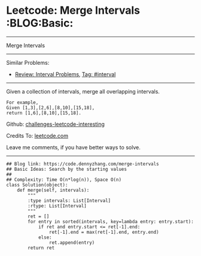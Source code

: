 # Leetcode: Merge Intervals     :BLOG:Basic:


---

Merge Intervals  

---

Similar Problems:  
-   [Review: Interval Problems](https://code.dennyzhang.com/review-interval), [Tag: #interval](https://code.dennyzhang.com/tag/interval)

---

Given a collection of intervals, merge all overlapping intervals.  

    For example,
    Given [1,3],[2,6],[8,10],[15,18],
    return [1,6],[8,10],[15,18].

Github: [challenges-leetcode-interesting](https://github.com/DennyZhang/challenges-leetcode-interesting/tree/master/merge-intervals)  

Credits To: [leetcode.com](https://leetcode.com/problems/merge-intervals/description/)  

Leave me comments, if you have better ways to solve.  

---

    ## Blog link: https://code.dennyzhang.com/merge-intervals
    ## Basic Ideas: Search by the starting values
    ##
    ## Complexity: Time O(n*log(n)), Space O(n)
    class Solution(object):
        def merge(self, intervals):
            """
            :type intervals: List[Interval]
            :rtype: List[Interval]
            """
            ret = []
            for entry in sorted(intervals, key=lambda entry: entry.start):
                if ret and entry.start <= ret[-1].end:
                    ret[-1].end = max(ret[-1].end, entry.end)
                else:
                    ret.append(entry)
            return ret